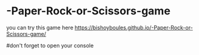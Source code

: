 # -Paper-Rock-or-Scissors-game
you can try this game here https://bishoyboules.github.io/-Paper-Rock-or-Scissors-game/

#don't forget to open your console 
